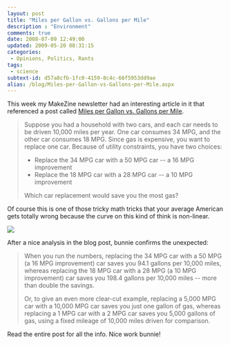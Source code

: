 ```yaml
---
layout: post
title: "Miles per Gallon vs. Gallons per Mile"
description : "Environment"
comments: true
date: 2008-07-09 12:49:00
updated: 2009-05-20 08:31:15
categories:
 - Opinions, Politics, Rants
tags:
 - science
subtext-id: d57a8cfb-1fc0-4159-8c4c-66f5953dd9ae
alias: /blog/Miles-per-Gallon-vs-Gallons-per-Mile.aspx
---
```



This week my MakeZine newsletter had an interesting article in it that referenced a post called [Miles per Gallon vs. Gallons per Mile](http://www.bunniestudios.com/blog/?p=257). 

> Suppose you had a household with two cars, and each car needs to be driven 10,000 miles per year. One car consumes 34 MPG, and the other car consumes 18 MPG. Since gas is expensive, you want to replace one car. Because of utility constraints, you have two choices: 
> 
> * Replace the 34 MPG car with a 50 MPG car -- a 16 MPG improvement 
> * Replace the 18 MPG car with a 28 MPG car -- a 10 MPG improvement 
> 
> Which car replacement would save you the most gas? 

Of course this is one of those tricky math tricks that your average American gets totally wrong because the curve on this kind of think is non-linear. 

![](http://bunniestudios.com/blog/images/mpg_science08.jpg)

After a nice analysis in the blog post, bunnie confirms the unexpected: 

> When you run the numbers, replacing the 34 MPG car with a 50 MPG (a 16 MPG improvement) car saves you 94.1 gallons per 10,000 miles, whereas replacing the 18 MPG car with a 28 MPG (a 10 MPG improvement) car saves you 198.4 gallons per 10,000 miles -- more than double the savings. 
> 
> Or, to give an even more clear-cut example, replacing a 5,000 MPG car with a 10,000 MPG car saves you just one gallon of gas, whereas replacing a 1 MPG car with a 2 MPG car saves you 5,000 gallons of gas, using a fixed mileage of 10,000 miles driven for comparison. 

Read the entire post for all the info. Nice work bunnie! 
